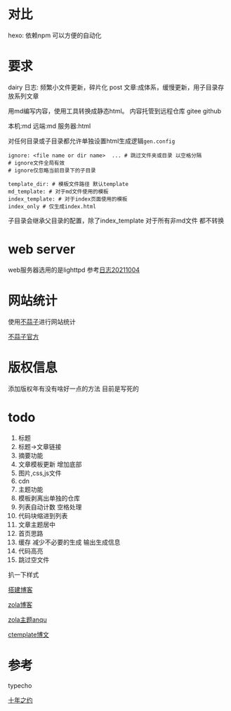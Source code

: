 # 对比
hexo: 依赖npm 可以方便的自动化

# 要求
dairy 日志: 频繁小文件更新，碎片化
post 文章:成体系，缓慢更新，用子目录存放系列文章


用md编写内容，使用工具转换成静态html。
内容托管到远程仓库 gitee github

本机:md
远端:md
服务器:html

对任何目录或子目录都允许单独设置html生成逻辑`gen.config`
```
ignore: <file name or dir name>  ... # 跳过文件夹或目录 以空格分隔
# ignore文件全局有效
# ignore仅忽略当前目录下的子目录

template_dir: # 模板文件路径 默认template
md_template: # 对于md文件使用的模板
index_template: # 对于index页面使用的模板
index_only # 仅生成index.html
```
子目录会继承父目录的配置，除了index_template
对于所有非md文件 都不转换

# web server
web服务器选用的是lighttpd
参考[日志20211004](/dairy/20211004.md)

# 网站统计
使用[不蒜子](http://busuanzi.ibruce.info/)进行网站统计

[不蒜子官方](http://ibruce.info/)

# 版权信息
添加版权年有没有啥好一点的方法
目前是写死的



# todo
1. 标题
2. 标题->文章链接
3. 摘要功能
4. 文章模板更新 增加底部
5. 图片,css,js文件
6. cdn
7. 主题功能
8. 模板剥离出单独的仓库
9. 列表自动计数 空格处理
10. 代码块缩进到列表
11. 文章主题居中
12. 首页思路
13. 缓存 减少不必要的生成 输出生成信息
14. 代码高亮
15. 跳过空文件

扒一下样式

[搭建博客](https://www.cnblogs.com/jie-fang/p/13445913.html)

[zola博客](https://caiye.one/zola-quick-start/)

[zola主题anqu](https://github.com/zbrox/anpu-zola-theme)

[ctemplate博文](https://www.cnblogs.com/qinwanlin/p/5113228.html)

# 参考
typecho

[十年之约](https://www.foreverblog.cn/about.html)

